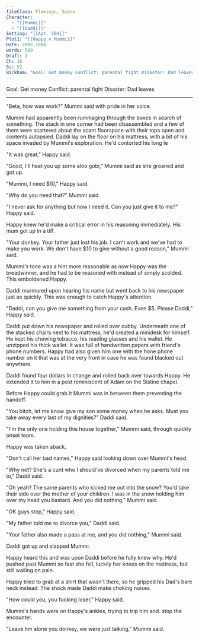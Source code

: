 ```yaml
---
fileClass: Flamingo, Scene
Character:
  - "[[Mummi]]"
  - "[[Daddi]]"
Setting: "[[Apt. 504]]"
Plot1: "[[Happy v Mummi]]"
Date: 2003.1004
words: 589
Draft: 2
Ch: 16
Sc: 52
Bickham: "Goal: Get money Conflict: parental fight Disaster: Dad leaves"
---
```


Goal: Get money 
Conflict: parental fight 
Disaster: Dad leaves

---

"Beta, how was work?" Mummi said with pride in her voice.

Mummi had apparently been rummaging through the boxes in search of something. The stack in one corner had been disassembled and a few of them were scattered about the scant floorspace with their tops open and contents autopsied. Daddi lay on the floor on his mattress, with a bit of his space invaded by Mummi's exploration. He'd contorted his long le

"It was great," Happy said.

"Good, I'll heat you up some aloo gobi," Mummi said as she groaned and got up.

"Mummi, I need $10," Happy said.

"Why do you need that?" Mummi said.

"I never ask for anything but now I need it. Can you just give it to me?" Happy said.

Happy knew he'd make a critical error in his reasoning immediately. His mum got up in a tiff.

"Your donkey. Your father just lost his job. I can't work and we've had to make you work. We don't have $10 to give without a good reason," Mummi said.

Mummi's tone was a hint more reasonable as now Happy was the breadwinner, and he had to be reasoned with instead of simply scolded. This emboldened Happy.

Daddi murmured upon hearing his name but went back to his newspaper just as quickly. This was enough to catch Happy's attention.

"Daddi, can you give me something from your cash. Even $5. Please Daddi," Happy said.

Daddi put down his newspaper and rolled over cubby. Underneath one of the stacked chairs next to his mattress, he'd created a minidesk for himself. He kept his chewing tobacco, his reading glasses and his wallet. He unzipped his thick wallet. It was full of handwritten papers with friend's phone numbers. Happy had also given him one with the hone phone number on it that was at the very front in case he was found blacked out anywhere.

Daddi found four dollars in change and rolled back over towards Happy. He extended it to him in a post reminiscent of Adam on the Sistine chapel.

Before Happy could grab it Mummi was in between them preventing the handoff.

"You bitch, let me know give my son some money when he asks. Must you take away every last of my dignities?" Daddi said.

"I'm the only one holding this house together," Mummi said, through quickly onset tears.

Happy was taken aback.

"Don't call her bad names," Happy said looking down over Mummi's head.

"Why not? She's a cunt who I should've divorced when my parents told me to," Daddi said.

"Oh yeah? The same parents who kicked me out into the snow? You'd take their side over the mother of your children. I was in the snow holding him over my head you bastard. And you did nothing," Mummi said.

"OK guys stop," Happy said.

"My father told me to divorce you," Daddi said.

"Your father also made a pass at me, and you did nothing," Mummi said.

Daddi got up and slapped Mummi.

Happy heard this and was upon Daddi before he fully knew why. He'd pushed past Mummi so fast she fell, luckily her knees on the mattress, but still wailing on pain.

Happy tried to grab at a shirt that wasn't there, so he gripped his Dad's bare neck instead. The shock made Daddi make choking noises.

"How could you, you fucking loser," Happy said.

Mummi's hands were on Happy's ankles, trying to trip him and. stop the encounter.

"Leave hm alone you donkey, we were just talking," Mummi said.